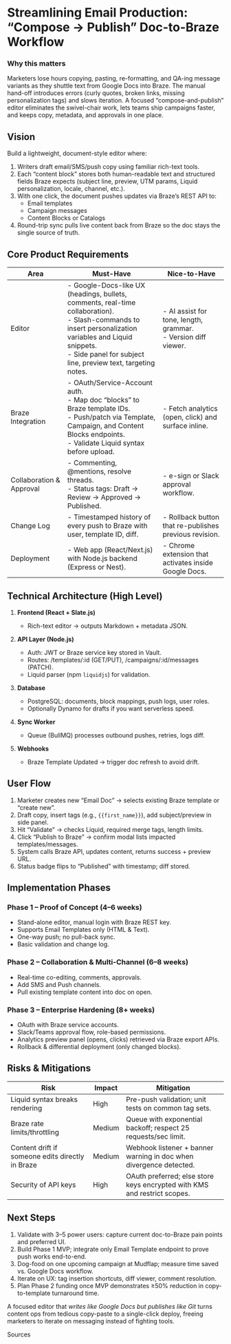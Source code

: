 # Streamlining Email Production: “Compose → Publish” Doc-to-Braze Workflow

### Why this matters  
Marketers lose hours copying, pasting, re-formatting, and QA-ing message variants as they shuttle text from Google Docs into Braze. The manual hand-off introduces errors (curly quotes, broken links, missing personalization tags) and slows iteration. A focused “compose-and-publish” editor eliminates the swivel-chair work, lets teams ship campaigns faster, and keeps copy, metadata, and approvals in one place.

## Vision

Build a lightweight, document-style editor where:
1. Writers draft email/SMS/push copy using familiar rich-text tools.
2. Each “content block” stores both human-readable text and structured fields Braze expects (subject line, preview, UTM params, Liquid personalization, locale, channel, etc.).
3. With one click, the document pushes updates via Braze’s REST API to:
   -  Email templates  
   -  Campaign messages  
   -  Content Blocks or Catalogs  
4. Round-trip sync pulls live content back from Braze so the doc stays the single source of truth.

## Core Product Requirements

| Area | Must-Have | Nice-to-Have |
|---|---|---|
|Editor | -  Google-Docs-like UX (headings, bullets, comments, real-time collaboration).<br>-  Slash-commands to insert personalization variables and Liquid snippets.<br>-  Side panel for subject line, preview text, targeting notes. | -  AI assist for tone, length, grammar.<br>-  Version diff viewer. |
|Braze Integration | -  OAuth/Service-Account auth.<br>-  Map doc “blocks” to Braze template IDs.<br>-  Push/patch via Template, Campaign, and Content Blocks endpoints.<br>-  Validate Liquid syntax before upload. | -  Fetch analytics (open, click) and surface inline. |
|Collaboration & Approval | -  Commenting, @mentions, resolve threads.<br>-  Status tags: Draft → Review → Approved → Published. | -  e-sign or Slack approval workflow. |
|Change Log | -  Timestamped history of every push to Braze with user, template ID, diff. | -  Rollback button that re-publishes previous revision. |
|Deployment | -  Web app (React/Next.js) with Node.js backend (Express or Nest). | -  Chrome extension that activates inside Google Docs. |

## Technical Architecture (High Level)

1. **Frontend (React + Slate.js)**  
   -  Rich-text editor → outputs Markdown + metadata JSON.

2. **API Layer (Node.js)**  
   -  Auth: JWT or Braze service key stored in Vault.  
   -  Routes: /templates/:id (GET/PUT), /campaigns/:id/messages (PATCH).  
   -  Liquid parser (npm `liquidjs`) for validation.

3. **Database**  
   -  PostgreSQL: documents, block mappings, push logs, user roles.  
   -  Optionally Dynamo for drafts if you want serverless speed.

4. **Sync Worker**  
   -  Queue (BullMQ) processes outbound pushes, retries, logs diff.

5. **Webhooks**  
   -  Braze Template Updated → trigger doc refresh to avoid drift.

## User Flow

1. Marketer creates new “Email Doc” → selects existing Braze template or “create new”.
2. Draft copy, insert tags (e.g., `{{first_name}}`), add subject/preview in side panel.
3. Hit “Validate” → checks Liquid, required merge tags, length limits.
4. Click “Publish to Braze” → confirm modal lists impacted templates/messages.
5. System calls Braze API, updates content, returns success + preview URL.
6. Status badge flips to “Published” with timestamp; diff stored.

## Implementation Phases

### Phase 1 – Proof of Concept (4–6 weeks)
-  Stand-alone editor, manual login with Braze REST key.  
-  Supports Email Templates only (HTML & Text).  
-  One-way push; no pull-back sync.  
-  Basic validation and change log.

### Phase 2 – Collaboration & Multi-Channel (6–8 weeks)
-  Real-time co-editing, comments, approvals.  
-  Add SMS and Push channels.  
-  Pull existing template content into doc on open.

### Phase 3 – Enterprise Hardening (8+ weeks)
-  OAuth with Braze service accounts.  
-  Slack/Teams approval flow, role-based permissions.  
-  Analytics preview panel (opens, clicks) retrieved via Braze export APIs.  
-  Rollback & differential deployment (only changed blocks).

## Risks & Mitigations

| Risk | Impact | Mitigation |
|---|---|---|
|Liquid syntax breaks rendering | High | Pre-push validation; unit tests on common tag sets. |
|Braze rate limits/throttling | Medium | Queue with exponential backoff; respect 25 requests/sec limit. |
|Content drift if someone edits directly in Braze | Medium | Webhook listener + banner warning in doc when divergence detected. |
|Security of API keys | High | OAuth preferred; else store keys encrypted with KMS and restrict scopes. |

## Next Steps

1. Validate with 3–5 power users: capture current doc-to-Braze pain points and preferred UI.
2. Build Phase 1 MVP; integrate only Email Template endpoint to prove push works end-to-end.
3. Dog-food on one upcoming campaign at Mudflap; measure time saved vs. Google Docs workflow.
4. Iterate on UX: tag insertion shortcuts, diff viewer, comment resolution.
5. Plan Phase 2 funding once MVP demonstrates ≥50% reduction in copy-to-template turnaround time.

A focused editor that *writes like Google Docs but publishes like Git* turns content ops from tedious copy-paste to a single-click deploy, freeing marketers to iterate on messaging instead of fighting tools.

Sources
